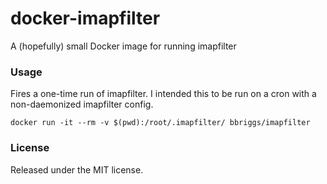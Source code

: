 # docker-imapfilter

A (hopefully) small Docker image for running imapfilter

### Usage

Fires a one-time run of imapfilter. I intended this to be run on a cron with a non-daemonized imapfilter config.

`docker run -it --rm -v $(pwd):/root/.imapfilter/ bbriggs/imapfilter`

### License

Released under the MIT license.
